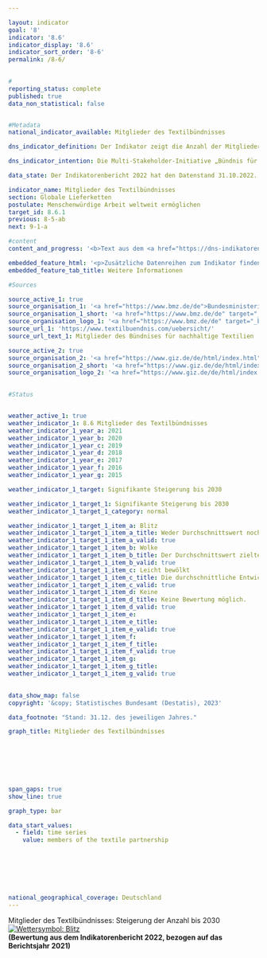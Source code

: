 ```yaml
---

layout: indicator    
goal: '8'    
indicator: '8.6'    
indicator_display: '8.6'    
indicator_sort_order: '8-6'    
permalink: /8-6/    
    

#
reporting_status: complete    
published: true    
data_non_statistical: false    


#Metadata    
national_indicator_available: Mitglieder des Textilbündnisses    

dns_indicator_definition: Der Indikator zeigt die Anzahl der Mitglieder des Bündnisses für nachhaltige Textilien (Textilbündnis). Dem Textilbündnis gehören ordentliche, beratende und assoziierte Mitglieder an. Ordentliche Mitglieder werden weiter in die sogenannten Akteursgruppen Wirtschaft (Unternehmen sowie Initiativen und Verbände), Gewerkschaften, Nichtregierungsorganisationen, Standardorganisationen sowie Bundesregierung unterschieden. Eine Standardorganisation ist eine Organisation, die nicht kommerzielle Standards für nachhaltige Textilien anbietet oder entwickelt. Die Mitgliedschaft im Textilbündnis ist freiwillig und erfolgt durch Eintritt.    

dns_indicator_intention: Die Multi-Stakeholder-Initiative „Bündnis für nachhaltige Textilien“ wurde im Herbst 2014&nbsp;gegründet. Das Textilbündnis strebt an, die sozialen, ökologischen und ökonomischen Rahmenbedingungen in den Produktionsländern zu verbessern. Daher soll die Anzahl der Mitglieder des Textilbündnisses bis 2030&nbsp;signifikant gesteigert werden.    

data_state: Der Indikatorenbericht 2022 hat den Datenstand 31.10.2022. Die Daten auf dieser Plattform werden regelmäßig aktualisiert, sodass online aktuellere Daten verfügbar sein können als im <a href="https://dns-indikatoren.de/publications_reports/">Indikatorenbericht 2022</a> veröffentlicht.    

indicator_name: Mitglieder des Textilbündnisses    
section: Globale Lieferketten    
postulate: Menschenwürdige Arbeit weltweit ermöglichen    
target_id: 8.6.1    
previous: 8-5-ab    
next: 9-1-a    

#content     
content_and_progress: '<b>Text aus dem <a href="https://dns-indikatoren.de/publications_reports/">Indikatorenbericht 2022&nbsp;</a></b><br><br>Das Textilbündnis wurde im Oktober 2014&nbsp;als Reaktion auf tödliche Unfälle in Textilfabriken gegründet. Der Indikator bildet die Anzahl der Mitglieder des Textilbündnisses ab. Als Multi-Stakeholder-Initiative gehören dem Textilbündnis nicht nur Unternehmen an. Aufbauend auf gemeinsam definierten Bündniszielen verpflichtete sich jedes Unternehmen mit seinem Beitritt zum Textilbündnis dazu, Maßnahmen für eine kontinuierliche Verbesserung der Bedingungen und zur Verfolgung der sozialen und ökologischen Bündnisziele in seiner gesamten Lieferkette umzusetzen.<br><br>In seinem Gründungsjahr 2014&nbsp;sind dem Textilbündnis 59&nbsp;Mitglieder beigetreten, darunter 26&nbsp;Unternehmen. Bis Ende 2016&nbsp;hat sich die Anzahl der Mitglieder mit einem Höchststand von 188&nbsp;Mitgliedern mehr als verdreifacht, darunter waren 133&nbsp;Unternehmen. Seit Einführung der verpflichtenden Erstellung von Maßnahmenplänen (Roadmaps) im Jahr 2017&nbsp;gab es sowohl Ausschlüsse als auch mehrere Austritte aus dem Textilbündnis. So wurden einerseits Mitglieder ausgeschlossen, die ihren Berichtspflichten nicht nachgekommen sind. Andererseits sind Mitglieder mit Verweis auf den Aufwand oder unzureichende Relevanz ausgetreten. Ende Dezember 2021&nbsp;belief sich die Anzahl der Mitglieder auf insgesamt 123. Von den ursprünglich 59&nbsp;Gründungsmitgliedern (Zeitraum Oktober bis Dezember 2014) waren bis Ende Dezember 2021&nbsp;noch 26&nbsp;Mitglied im Textilbündnis, wobei die Bundesregierung gegenüber 2014&nbsp;nur noch als ein statt drei Mitglieder gezählt wird. Im Durchschnitt der letzten fünf Jahre hat sich die Anzahl der Mitglieder in eine negative Richtung entwickelt.<br><br>Ende Dezember 2021&nbsp;waren 69&nbsp;der 123&nbsp;Mitglieder (56&nbsp;%) als Unternehmen klassifiziert, wobei acht ihren Hauptsitz nicht in Deutschland hatten. Im Jahr zuvor waren unter den 136&nbsp;Mitgliedern noch 85&nbsp;Unternehmen. Bei diesem Rückgang ist zu beachten, dass seit 2020&nbsp;die Unternehmen des Textilbündnisses verpflichtet sind, ihrer Verantwortung zur Umsetzung der Sorgfaltspflichten entlang der Lieferkette nachzukommen. Dies beinhaltet die Analyse und Priorisierung von sozialen und ökologischen Risiken in der Lieferkette sowie die Ableitung von Zielen und Maßnahmen zur Vermeidung oder Minderung dieser Risiken. Alle zwei Jahre müssen die Mitgliedsunternehmen über den Stand der Umsetzung der Sorgfaltspflichten berichten. Die Mitgliedschaft im Textilbündnis bedeutet nicht, dass die Akteure und vor allem die Unternehmen schwerpunktmäßig im Bereich Textilien und/oder Bekleidung wirtschaftlich aktiv waren. Nur gut zwei Drittel der 61&nbsp;Mitgliedsunternehmen mit Sitz in Deutschland waren gemäß dem statistischen Unternehmensregister (URS) des Statistischen Bundesamtes im Jahr 2020&nbsp;hauptsächlich im Bereich Herstellung, Einzel- oder Großhandel von Textilien <abbr title="beziehungsweise" tabindex="0">bzw.</abbr> Bekleidung tätig. Diese erwirtschafteten 2020&nbsp;einen Umsatz von etwa 16,1&nbsp;Milliarden Euro. Im Vergleich dazu betrug 2020&nbsp;laut den Handelsstatistiken des Statistischen Bundesamtes der Gesamtumsatz des Einzelhandels 635,2&nbsp;Milliarden Euro und der Gesamtumsatz des Großhandels 1&nbsp;363,0&nbsp;Milliarden Euro. Davon wurden durch Unternehmen, die schwerpunktmäßig dem Einzel- oder Großhandel zugeordnet waren, etwa 4,1&nbsp;% mit den Waren Bekleidung, Textilien sowie Vorhänge und Gardinen (ohne Schuhe, Lederwaren und Teppiche) erwirtschaftet.'    

embedded_feature_html: '<p>Zusätzliche Datenreihen zum Indikator finden Sie <a href="https://dnsTestEnvironment.github.io/dns-indicators/public/AddInfos/de/8_6.pdf" target="_blank" >hier</a>.</p><br><small>Hinweis: PDF-Dokumente können Sie sich (je nach Browsereinstellung) direkt in Ihrem Browser anzeigen lassen oder Sie laden das PDF-Dokument herunter und öffnen es mit einem PDF-Reader Ihrer Wahl. Eine Anleitung wie Sie für ausgewählte Browser die entsprechende Einstellung ändern können, finden Sie <a href="https://dns-indikatoren.de/guidance/">hier</a>.</small>'
embedded_feature_tab_title: Weitere Informationen    

#Sources    

source_active_1: true
source_organisation_1: '<a href="https://www.bmz.de/de">Bundesministerium für wirtschaftliche Zusammenarbeit und Entwicklung</a>'
source_organisation_1_short: '<a href="https://www.bmz.de/de" target="_blank">Bundesministerium für wirtschaftliche Zusammenarbeit und Entwicklung</a>'
source_organisation_logo_1: '<a href="https://www.bmz.de/de" target="_blank"><img src="www.dnsTestEnvironment.github.io/dns-indicators/public/OrgImgDe/bmz.png" alt="Bundesministerium für wirtschaftliche Zusammenarbeit und Entwicklung" title=" Klicken Sie hier um zur Homepage der Organisation Bundesministerium für wirtschaftliche Zusammenarbeit und Entwicklung zu gelangen." style="height:60px; width:148px; border: transparent"/></a>'
source_url_1: 'https://www.textilbuendnis.com/uebersicht/'
source_url_text_1: Mitglieder des Bündnises für nachhaltige Textilien

source_active_2: true
source_organisation_2: '<a href="https://www.giz.de/de/html/index.html">Deutsche Gesellschaft für Internationale Zusammenarbeit GmbH</a>'
source_organisation_2_short: '<a href="https://www.giz.de/de/html/index.html" target="_blank">Deutsche Gesellschaft für Internationale Zusammenarbeit GmbH</a>'
source_organisation_logo_2: '<a href="https://www.giz.de/de/html/index.html" target="_blank"><img src="www.dnsTestEnvironment.github.io/dns-indicators/public/OrgImgDe/giz.png" alt="Deutsche Gesellschaft für Internationale Zusammenarbeit GmbH" title=" Klicken Sie hier um zur Homepage der Organisation Deutsche Gesellschaft für Internationale Zusammenarbeit GmbH zu gelangen." style="height:60px; width:148px; border: transparent"/></a>'
    

#Status    


weather_active_1: true
weather_indicator_1: 8.6 Mitglieder des Textilbündnisses
weather_indicator_1_year_a: 2021
weather_indicator_1_year_b: 2020
weather_indicator_1_year_c: 2019
weather_indicator_1_year_d: 2018
weather_indicator_1_year_e: 2017
weather_indicator_1_year_f: 2016
weather_indicator_1_year_g: 2015

weather_indicator_1_target: Signifikante Steigerung bis 2030

weather_indicator_1_target_1: Signifikante Steigerung bis 2030
weather_indicator_1_target_1_category: normal

weather_indicator_1_target_1_item_a: Blitz
weather_indicator_1_target_1_item_a_title: Weder Durchschnittswert noch die vorherige Veränderung deuten in 2021 in die richtige Richtung.
weather_indicator_1_target_1_item_a_valid: true
weather_indicator_1_target_1_item_b: Wolke
weather_indicator_1_target_1_item_b_title: Der Durchschnittswert zielte in 2020 in die falsche Richtung oder zeigt eine Stagnation an, im vorangegangenen Jahr zeigte sich jedoch eine Wende in die gewünschte Richtung.
weather_indicator_1_target_1_item_b_valid: true
weather_indicator_1_target_1_item_c: Leicht bewölkt
weather_indicator_1_target_1_item_c_title: Die durchschnittliche Entwicklung zielte in 2019 in die richtige Richtung, im vorangegangenen Jahr ergab sich jedoch eine Entwicklung in die falsche Richtung oder gar keine Veränderung.
weather_indicator_1_target_1_item_c_valid: true
weather_indicator_1_target_1_item_d: Keine
weather_indicator_1_target_1_item_d_title: Keine Bewertung möglich.
weather_indicator_1_target_1_item_d_valid: true
weather_indicator_1_target_1_item_e: 
weather_indicator_1_target_1_item_e_title: 
weather_indicator_1_target_1_item_e_valid: true
weather_indicator_1_target_1_item_f: 
weather_indicator_1_target_1_item_f_title: 
weather_indicator_1_target_1_item_f_valid: true
weather_indicator_1_target_1_item_g: 
weather_indicator_1_target_1_item_g_title: 
weather_indicator_1_target_1_item_g_valid: true    
    

data_show_map: false    
copyright: '&copy; Statistisches Bundesamt (Destatis), 2023'    

data_footnote: "Stand: 31.12. des jeweiligen Jahres."    

graph_title: Mitglieder des Textilbündnisses    

    

    

    

span_gaps: true    
show_line: true    

graph_type: bar    

data_start_values: 
  - field: time series
    value: members of the textile partnership    

    

    

            

national_geographical_coverage: Deutschland        
---
```



<div>
  <div class="my-header">
    <label class="default">Mitglieder des Textilbündnisses: Steigerung der Anzahl bis 2030
      <a href="www.dnsTestEnvironment.github.io/dns-indicators/status"><img src="https://g205sdgs.github.io/sdg-indicators/public/Wettersymbole/Blitz.png" title="Weder Durchschnittswert noch die vorherige Veränderung deuten in 2021 in die richtige Richtung." alt="Wettersymbol: Blitz"/>
      </a>
    </label>
  </div>
</div>
<div class="my-header-note">
  <label class="default"><b>(Bewertung aus dem Indikatorenbericht 2022, bezogen auf das Berichtsjahr 2021)
  </b></label>
</div>
